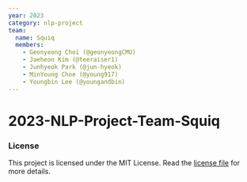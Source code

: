 ```yaml
---
year: 2023
category: nlp-project
team:
  name: Squiq
  members:
    - Geonyeong Choi (@geonyeongCMU)
    - Jaeheon Kim (@teeraiser1)
    - Junhyeok Park (@jun-hyeok)
    - MinYoung Choe (@young917)
    - Youngbin Lee (@youngandbin)
---
```


# 2023-NLP-Project-Team-Squiq

### License

This project is licensed under the MIT License. Read the [license file](LICENSE) for more details.
